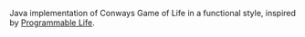 
Java implementation of Conways Game of Life in a functional style,
inspired by [Programmable Life](http://programmablelife.blogspot.de/2012/08/conways-game-of-life-in-clojure.html).